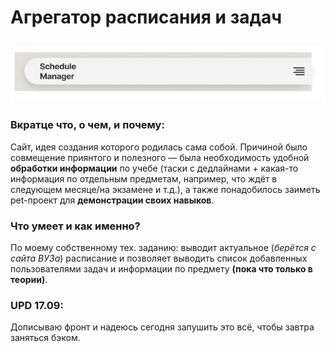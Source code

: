 # Агрегатор расписания и задач
![Schedule Manager](https://github.com/Palllladium/DemoForT-bank/blob/main/Header.png)
---
### Вкратце что, о чем, и почему:
Сайт, идея создания которого родилась сама собой. Причиной было совмещение приянтого и полезного — была необходимость удобной **обработки информации** по учебе (таски с дедлайнами + какая-то  информация по отдельным предметам, например, что ждёт в следующем месяце/на экзамене и т.д.), а также понадобилось заиметь pet-проект для **демонстрации своих навыков**.
### Что умеет и как именно?
По моему собственному тех. заданию: выводит актуальное (_берётся с сайта ВУЗа_) расписание и позволяет выводить список добавленных пользователями задач и информации по предмету **(пока что только в теории)**.
### UPD 17.09:
Дописываю фронт и надеюсь сегодня запушить это всё, чтобы завтра заняться бэком.
